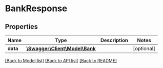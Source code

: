# BankResponse

## Properties
Name | Type | Description | Notes
------------ | ------------- | ------------- | -------------
**data** | [**\Swagger\Client\Model\Bank**](Bank.md) |  | [optional] 

[[Back to Model list]](../README.md#documentation-for-models) [[Back to API list]](../README.md#documentation-for-api-endpoints) [[Back to README]](../README.md)


